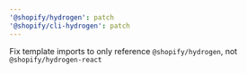 ```yaml
---
'@shopify/hydrogen': patch
'@shopify/cli-hydrogen': patch
---
```


Fix template imports to only reference `@shopify/hydrogen`, not `@shopify/hydrogen-react`
